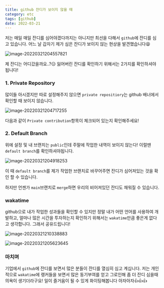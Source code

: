 ```yaml
---
title: github 잔디가 보이지 않을 때
category: etc
tags: [github]
date: 2022-03-21
---
```


저는 매일 매일 잔디를 심어야겠다까지는 아니지만 최선을 다해서 `github`에 잔디를 심고 있습니다. 어느 날 갑자기 제가 심은 잔디가 보이지 않는 현상을 발견했습니다😫

![image-20220321204557821](../../assets/images/posts/2022-03-21-post-github-zandi/image-20220321204557821.png)

제 잔디는 어디갔을까요..?😑 잃어버린 잔디를 확인하기 위해서는 2가지를 확인하셔야 됩니다!

### 1. Private Repository

많이들 아시겠지만 따로 설정해주지 않으면 `private repositiory`는 github 배너에서 확인할 때 보이지 않습니다.

![image-20220321204717255](../../assets/images/posts/2022-03-21-post-github-zandi/image-20220321204717255.png)

다음과 같이 `Private contribution`항목이 체크되어 있는지 확인해주세요!

### 2. Default Branch

위에 설정 및 내 브랜치는 `public`인데 주말에 작업한 내역이 보이지 않는다! 이럴땐 `default branch`를 확인하셔야됩니다.

![image-20220321204918253](../../assets/images/posts/2022-03-21-post-github-zandi/image-20220321204918253.png)

이 때 `default branch`를 제가 작업한 브랜치로 바꾸어주면 잔디가 심어져있는 것을 확인 할 수 있습니다.

하지만 언젠가 `main`브랜치로 `merge`하면 우리의 비어져있던 잔디도 채워질 수 있습니다.

### wakatime

github으로 내가 작업한 성과들을 확인할 수 있지만 정말 내가 어떤 언어를 사용하여 개발하고, 얼마나 많은 시간을 투자하는지 확인하기 위해서는 `wakatime`만큼 좋은게 없다고 생각합니다. 그래서 공유드립니다!

![image-20220321210338883](../../assets/images/posts/2022-03-21-post-github-zandi/image-20220321210338883.png)

![image-20220321205623645](../../assets/images/posts/2022-03-21-post-github-zandi/image-20220321205623645.png)

### 마치며

기업에서 `github`에 잔디를 보면서 많은 분들이 잔디를 열심히 심고 계십니다. 저는 개인적으로 `wakatime`에 랭커들을 보면서 많은 동기부여를 얻고 그로인해 좀 더 잔디 심을때 의욕이 생기더라구요! 일이 즐거움이 될 수 있게 화이팅해봅니다 아자아자👍👍👍
